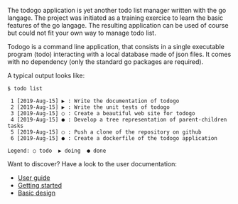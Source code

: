 The todogo application is yet another todo list manager written with
the go langage. The project was initiated as a training exercice to
learn the basic features of the go langage. The resulting application
can be used of course but could not fit your own way to manage todo
list.

Todogo is a command line application, that consists in a single
executable program (todo) interacting with a local database made of
json files. It comes with no dependency (only the standard go packages
are required).

A typical output looks like:

```shell
$ todo list

 1 [2019-Aug-15] ▶ : Write the documentation of todogo
 2 [2019-Aug-15] ▶ : Write the unit tests of todogo
 3 [2019-Aug-15] ○ : Create a beautiful web site for todogo
 4 [2019-Aug-15] ● : Develop a tree representation of parent-children tasks
 5 [2019-Aug-15] ○ : Push a clone of the repository on github
 6 [2019-Aug-15] ● : Create a dockerfile of the todogo application

Legend: ○ todo  ▶ doing  ● done

```

Want to discover? Have a look to the user documentation:

* [User guide](doc/talks/talk01.01.userguide.rst)
* [Getting started](doc/talks/talk01.02.gettingstrated.rst)
* [Basic design](doc/talks/talk01.03.basicdesign.rst)
